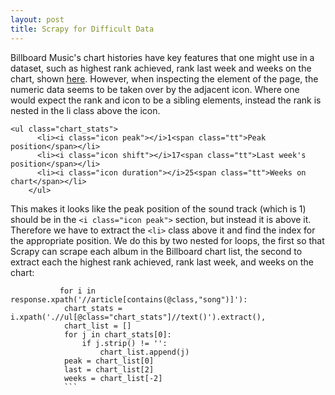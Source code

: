 ```yaml
---
layout: post
title: Scrapy for Difficult Data
---
```


Billboard Music's chart histories have key features that one might use in a dataset, such as highest rank achieved, rank last
week and weeks on the chart, shown [here](http://www.billboard.com/artist/280012/soundtrack/chart). However, when inspecting the element of the page, the numeric data seems to be taken over by the adjacent icon. Where one would expect the rank and icon to be a sibling elements, instead the rank is nested in the li class above the icon. 
```
<ul class="chart_stats">
      <li><i class="icon peak"></i>1<span class="tt">Peak position</span></li>
      <li><i class="icon shift"></i>17<span class="tt">Last week's position</span></li>
      <li><i class="icon duration"></i>25<span class="tt">Weeks on chart</span></li>
    </ul>
```

This makes it looks like the peak position of the sound track (which is 1) should be in the ```<i class="icon peak">``` section, but instead it is above it. Therefore we have to extract the ```<li>``` class above it and find the index for the appropriate position. We do this by two nested  for loops, the first so that Scrapy can scrape each album in the Billboard 
chart list, the second to extract each the highest rank achieved, rank last week, and weeks on the chart:

```<b>tag</b>
           for i in response.xpath('//article[contains(@class,"song")]'):  
            chart_stats = i.xpath('.//ul[@class="chart_stats"]//text()').extract(),  
            chart_list = []  
            for j in chart_stats[0]:  
                if j.strip() != '':  
                    chart_list.append(j)  
            peak = chart_list[0]  
            last = chart_list[2]  
            weeks = chart_list[-2]  
            ```
